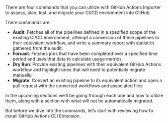 There are four commands that you can utilize with GitHub Actions Importer to assess, plan, test, and migrate your CI/CD environment into GitHub.

There commands are:

- **Audit**: Fetches all of the pipelines defined in a specified scope of the existing CI/CD environment, attempt a conversion of these pipelines to their equivalent workflow, and write a summary report with statistics gathered from the audit. 
- **Forcast**: Fetches jobs that have been completed over a specified time period and uses that data to calculate usage metrics.
- **Dry Run**: Provide existing pipelines with their equivalent GitHub Actions workflow and highlight ones that will need to potentially migrate manually. 
- **Migrate**: Convert an existing pipeline to its equivalent action and open a pull request with the converted workflows and associated files

In the upcoming sections we’ll be going through each one and how to utilize them, along with a section with what will not be automatically migrated. 

But before we dive into the commands, let’s start with reviewing how to install GitHub Actions CLI Extension. 
